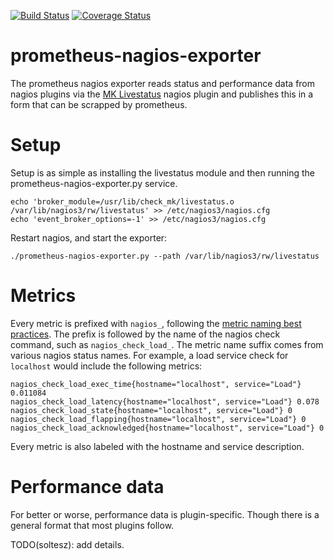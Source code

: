 [![Build Status](https://travis-ci.org/m-lab/prometheus-nagios-exporter.svg?branch=master)](https://travis-ci.org/m-lab/prometheus-nagios-exporter)
[![Coverage Status](https://coveralls.io/repos/github/m-lab/prometheus-nagios-exporter/badge.svg?branch=master)](https://coveralls.io/github/m-lab/prometheus-nagios-exporter?branch=master)

# prometheus-nagios-exporter

The prometheus nagios exporter reads status and performance data from nagios
plugins via the [MK Livestatus][livestatus] nagios plugin and publishes this
in a form that can be scrapped by prometheus.

[livestatus]: https://mathias-kettner.de/checkmk_livestatus.html

# Setup

Setup is as simple as installing the livestatus module and then running the
prometheus-nagios-exporter.py service.

    echo 'broker_module=/usr/lib/check_mk/livestatus.o /var/lib/nagios3/rw/livestatus' >> /etc/nagios3/nagios.cfg
    echo 'event_broker_options=-1' >> /etc/nagios3/nagios.cfg

Restart nagios, and start the exporter:

    ./prometheus-nagios-exporter.py --path /var/lib/nagios3/rw/livestatus

# Metrics

Every metric is prefixed with `nagios_`, following the [metric naming best
practices][naming]. The prefix is followed by the name of the nagios check
command, such as `nagios_check_load_`. The metric name suffix comes from various
nagios status names. For example, a load service check for `localhost` would
include the following metrics:

```
nagios_check_load_exec_time{hostname="localhost", service="Load"} 0.011084
nagios_check_load_latency{hostname="localhost", service="Load"} 0.078
nagios_check_load_state{hostname="localhost", service="Load"} 0
nagios_check_load_flapping{hostname="localhost", service="Load"} 0
nagios_check_load_acknowledged{hostname="localhost", service="Load"} 0
```

Every metric is also labeled with the hostname and service description.

[naming]: https://prometheus.io/docs/practices/naming/

# Performance data

For better or worse, performance data is plugin-specific. Though there is a
general format that most plugins follow.

TODO(soltesz): add details.
